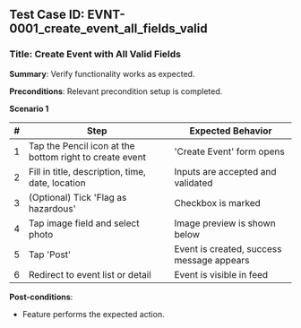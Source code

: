 ## Test Case ID: EVNT-0001_create_event_all_fields_valid
### Title: Create Event with All Valid Fields
**Summary**: Verify functionality works as expected.

**Preconditions**: Relevant precondition setup is completed.

**Scenario 1**

| # | Step                            | Expected Behavior                                |
|---|---------------------------------|--------------------------------------------------|
| 1 | Tap the Pencil icon at the bottom right to create event| 'Create Event' form opens                        |
| 2 | Fill in title, description, time, date, location | Inputs are accepted and validated         |
| 3 | (Optional) Tick 'Flag as hazardous' | Checkbox is marked                         |
| 4 | Tap image field and select photo| Image preview is shown below                    |
| 5 | Tap 'Post'                      | Event is created, success message appears        |
| 6 | Redirect to event list or detail | Event is visible in feed                        |



**Post-conditions**:
- Feature performs the expected action.
